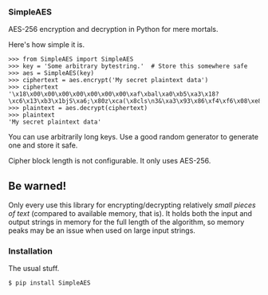 ### SimpleAES

AES-256 encryption and decryption in Python for mere mortals.

Here's how simple it is.

    >>> from SimpleAES import SimpleAES
    >>> key = 'Some arbitrary bytestring.'  # Store this somewhere safe
    >>> aes = SimpleAES(key)
    >>> ciphertext = aes.encrypt('My secret plaintext data')
    >>> ciphertext
    '\x18\x00\x00\x00\x00\x00\x00\x00\xaf\xbal\xa0\xb5\xa3\x18?\xc6\x13\xb3\x1bjS\xa6;\x80z\xca(\x8cls\n3&\xa3\x93\x86\xf4\xf6\x08\xe8y\x05V\xa7\xc2\x1d\x03G\xff\x9fS\x80\xf5\x1b\x05'
    >>> plaintext = aes.decrypt(ciphertext)
    >>> plaintext
    'My secret plaintext data'

You can use arbitrarily long keys.  Use a good random generator to generate
one and store it safe.

Cipher block length is not configurable.  It only uses AES-256.


## Be warned!

Only every use this library for encrypting/decrypting relatively *small pieces
of text* (compared to available memory, that is).  It holds both the input and
output strings in memory for the full length of the algorithm, so memory peaks
may be an issue when used on large input strings.


### Installation

The usual stuff.

    $ pip install SimpleAES

